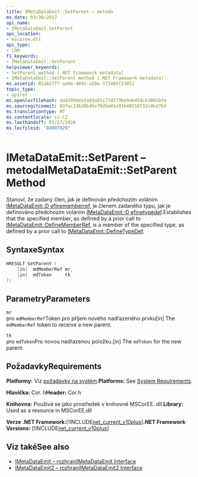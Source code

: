 ```yaml
---
title: IMetaDataEmit::SetParent – metoda
ms.date: 03/30/2017
api_name:
- IMetaDataEmit.SetParent
api_location:
- mscoree.dll
api_type:
- COM
f1_keywords:
- IMetaDataEmit::SetParent
helpviewer_keywords:
- SetParent method [.NET Framework metadata]
- IMetaDataEmit::SetParent method [.NET Framework metadata]
ms.assetid: 02a02ff7-ae0e-4692-a20e-372405f23052
topic_type:
- apiref
ms.openlocfilehash: da82950ea1a0da81c77d173be9ab45dcb3001bfe
ms.sourcegitcommit: 03fec33630b46e78d5e81e91b40518f32c4bd7b5
ms.translationtype: MT
ms.contentlocale: cs-CZ
ms.lasthandoff: 05/27/2020
ms.locfileid: "84007829"
---
```

# <a name="imetadataemitsetparent-method"></a><span data-ttu-id="823bd-102">IMetaDataEmit::SetParent – metoda</span><span class="sxs-lookup"><span data-stu-id="823bd-102">IMetaDataEmit::SetParent Method</span></span>
<span data-ttu-id="823bd-103">Stanoví, že zadaný člen, jak je definován předchozím voláním [IMetaDataEmit::D efinememberref](../../../../docs/framework/unmanaged-api/metadata/imetadataemit-definememberref-method.md), je členem zadaného typu, jak je definováno předchozím voláním [IMetaDataEmit::D efinetypedef](imetadataemit-definetypedef-method.md).</span><span class="sxs-lookup"><span data-stu-id="823bd-103">Establishes that the specified member, as defined by a prior call to [IMetaDataEmit::DefineMemberRef](../../../../docs/framework/unmanaged-api/metadata/imetadataemit-definememberref-method.md), is a member of the specified type, as defined by a prior call to [IMetaDataEmit::DefineTypeDef](imetadataemit-definetypedef-method.md).</span></span>  
  
## <a name="syntax"></a><span data-ttu-id="823bd-104">Syntaxe</span><span class="sxs-lookup"><span data-stu-id="823bd-104">Syntax</span></span>  
  
```cpp  
HRESULT SetParent (
    [in]  mdMemberRef mr,
    [in]  mdToken     tk
);  
```  
  
## <a name="parameters"></a><span data-ttu-id="823bd-105">Parametry</span><span class="sxs-lookup"><span data-stu-id="823bd-105">Parameters</span></span>  
 `mr`  
 <span data-ttu-id="823bd-106">pro `mdMemberRef`Token pro příjem nového nadřazeného prvku</span><span class="sxs-lookup"><span data-stu-id="823bd-106">[in] The `mdMemberRef` token to receive a new parent.</span></span>  
  
 `tk`  
 <span data-ttu-id="823bd-107">pro `mdToken`Pro novou nadřazenou položku.</span><span class="sxs-lookup"><span data-stu-id="823bd-107">[in] The `mdToken` for the new parent.</span></span>  
  
## <a name="requirements"></a><span data-ttu-id="823bd-108">Požadavky</span><span class="sxs-lookup"><span data-stu-id="823bd-108">Requirements</span></span>  
 <span data-ttu-id="823bd-109">**Platformy:** Viz [požadavky na systém](../../get-started/system-requirements.md).</span><span class="sxs-lookup"><span data-stu-id="823bd-109">**Platforms:** See [System Requirements](../../get-started/system-requirements.md).</span></span>  
  
 <span data-ttu-id="823bd-110">**Hlavička:** Cor. h</span><span class="sxs-lookup"><span data-stu-id="823bd-110">**Header:** Cor.h</span></span>  
  
 <span data-ttu-id="823bd-111">**Knihovna:** Používá se jako prostředek v knihovně MSCorEE. dll.</span><span class="sxs-lookup"><span data-stu-id="823bd-111">**Library:** Used as a resource in MSCorEE.dll</span></span>  
  
 <span data-ttu-id="823bd-112">**Verze .NET Framework:**[!INCLUDE[net_current_v10plus](../../../../includes/net-current-v10plus-md.md)]</span><span class="sxs-lookup"><span data-stu-id="823bd-112">**.NET Framework Versions:** [!INCLUDE[net_current_v10plus](../../../../includes/net-current-v10plus-md.md)]</span></span>  
  
## <a name="see-also"></a><span data-ttu-id="823bd-113">Viz také</span><span class="sxs-lookup"><span data-stu-id="823bd-113">See also</span></span>

- [<span data-ttu-id="823bd-114">IMetaDataEmit – rozhraní</span><span class="sxs-lookup"><span data-stu-id="823bd-114">IMetaDataEmit Interface</span></span>](imetadataemit-interface.md)
- [<span data-ttu-id="823bd-115">IMetaDataEmit2 – rozhraní</span><span class="sxs-lookup"><span data-stu-id="823bd-115">IMetaDataEmit2 Interface</span></span>](imetadataemit2-interface.md)
